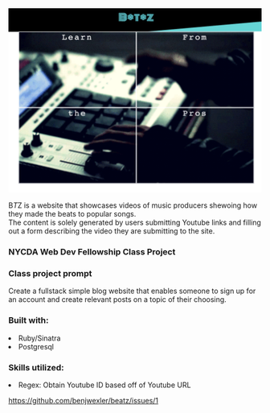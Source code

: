 <img src="B*T*Z Screenshot.png">

B*T*Z is a website that showcases videos of music producers shewoing how they made the beats to popular songs.  
The content is solely generated by users submitting Youtube links and filling out a form describing the video they are submitting to the site.

<h3> NYCDA Web Dev Fellowship Class Project </h3>

<h3> Class project prompt </h3>

Create a fullstack simple blog website that enables someone to sign up for an account and create relevant posts on a topic of their choosing.

<h3> Built with: </h3>

<li> Ruby/Sinatra </li>
<li> Postgresql </li>

<h3> Skills utilized: </h3>
<li> Regex: Obtain Youtube ID based off of Youtube URL </li>

https://github.com/benjwexler/beatz/issues/1
